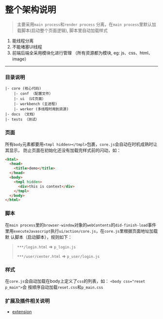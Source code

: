 # 整个架构说明
> 主要采用`main process`和`render process` 分离，在`main process`里默认加
> 载脚本(启动整个页面逻辑), 脚本里自动加载样式

1. 能线程分离
2. 不能堵塞UI线程
3. 前端后端全采用模块化进行管理 （所有资源都为模块, eg: js、css、html、image）

---

### 目录说明
```
|- core (核心代码)
    |- conf （配置文件）
    |- ui （UI页面）
    |- workbench (主进程)
    |- worker (多线程时用到资源)
|- docs （文档）
|- tests （测试）

```

### 页面
所有`body`元素都要用`<tmpl hidden></tmpl>`包裹，`core.js`会自动在时机成熟时让其显示，
防止页面在初始化还没有加载完样式前的闪动，如：
``` html
<html>
  <head>
    <title>demo</title>
  </head>
  <body>
    <tmpl hidden>
      <div>this is context</div>
    </tmpl>
  </body>
</html>
```

### 脚本
在`main process`里的`browser-window`对象的`webContents`的`did-finish-load`事件
里用`executeJavascript`执行`ui/action/core.js`，在`core.js`里根据页面地址加载默
认脚本（启动脚本），规则如下：
> `***/login.html` => `p_login.js`
>
> `***/user/center.html` => `p_user/login.js`


### 样式
在`core.js`会自动加载在body上定义了`css`的列表，如： `<body css="reset p_main">`会
按顺序自动加载`reset.css`和`p_main.css`

### 扩展及插件相关说明
* [extension](./extension.md)

